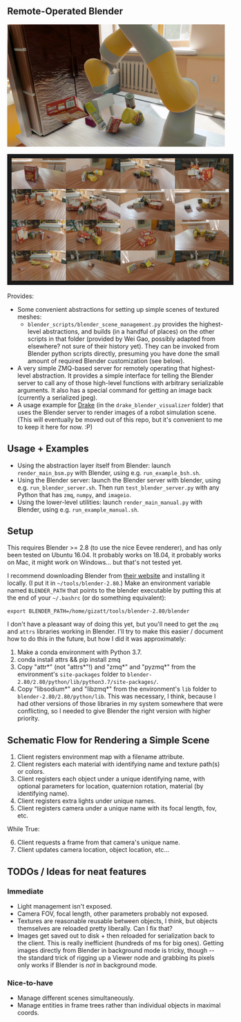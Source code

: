 Remote-Operated Blender
-----------------------
![Demo video](drake_blender_visualizer/video.gif "Demo video")

<a href="https://www.youtube.com/watch?v=oXHxblWw6YA" target="_blank"><img src="drake_blender_visualizer/ycb_subset_renders.jpg" 
alt="Preview of YCB subset example" border="10" /></a>

Provides:
- Some convenient abstractions for setting up simple scenes
of textured meshes:
   - `blender_scripts/blender_scene_management.py` provides
   the highest-level abstractions, and builds (in a handful of
   places) on the other scripts in that folder (provided by
   Wei Gao, possibly adapted from elsewhere? not sure of their
   history yet). They can be invoked from Blender python scripts
   directly, presuming you have done the small amount of required
   Blender customization (see below). 
- A very simple ZMQ-based server for remotely operating that
highest-level abstraction. It provides a simple interface for
telling the Blender server to call any of those high-level
functions with arbitrary serializable arguments. It also has
a special command for getting an image back (currently a serialized
jpeg).
- A usage example for [Drake](github.com/RobotLocomotion/drake) (in the `drake_blender_visualizer` folder) that uses the Blender server to render images of a robot simulation scene. (This will eventually be moved out of this repo, but it's convenient to me to keep it here for now. :P)


## Usage + Examples

- Using the abstraction layer itself from Blender: launch `render_main_bsm.py` with Blender, using e.g. `run_example_bsh.sh`.
- Using the Blender server: launch the Blender server with blender, using e.g. `run_blender_server.sh`. Then run `test_blender_server.py` with any Python that has `zmq`, `numpy`, and `imageio`.	
- Using the lower-level utilities: launch `render_main_manual.py` with Blender, using e.g. `run_example_manual.sh`.


## Setup

This requires Blender >= 2.8 (to use the nice Eevee renderer), and has only
been tested on Ubuntu 16.04. It probably works on 18.04, it probably works
on Mac, it might work on Windows... but that's not tested yet.

I recommend downloading Blender from [their website](https://www.blender.org/)
and installing it locally. (I put it in `~/tools/blender-2.80`.) Make
an environment variable named `BLENDER_PATH` that points to the blender
executable by putting this at the end of your `~/.bashrc` (or do something
equivalent):

```
export BLENDER_PATH=/home/gizatt/tools/blender-2.80/blender
```

I don't have a pleasant way of doing this yet, but you'll need to get the
`zmq` and `attrs` libraries working in Blender. I'll try to make this easier /
document how to do this in the future, but how I did it was approximately:

1) Make a conda environment with Python 3.7.
2) conda install attrs && pip install zmq
3) Copy "attr*" (not "attrs*"!) and "zmq*" and "pyzmq*" from the environment's `site-packages` folder to `blender-2.80/2.80/python/lib/python3.7/site-packages/`.
4) Copy "libsodium*" and "libzmq*" from the environment's `lib` folder to `blender-2.80/2.80/python/lib`. This was necessary, I think, because I had other versions of those libraries in my system somewhere that were conflicting, so I needed to give Blender the right version with higher priority.


## Schematic Flow for Rendering a Simple Scene

1) Client registers environment map with a filename attribute.
2) Client registers each material with identifying name and texture path(s) or
colors.
3) Client registers each object under a unique identifying name, with optional
parameters for location, quaternion rotation, material (by identifying name).
4) Client registers extra lights under unique names.
5) Client registers camera under a unique name with its focal length, fov, etc.

While True:

6) Client requests a frame from that camera's unique name.
7) Client updates camera location, object location, etc...


## TODOs / Ideas for neat features

### Immediate
- Light management isn't exposed.
- Camera FOV, focal length, other parameters probably not exposed.
- Textures are reasonable reusable between objects, I think, but objects
themselves are reloaded pretty liberally. Can I fix that?
- Images get saved out to disk + then reloaded for serialization back
to the client. This is really inefficient (hundreds of ms for big ones).
Getting images directly from Blender in background mode is tricky, though --
the standard trick of rigging up a Viewer node and grabbing its pixels only
works if Blender is *not* in background mode.

### Nice-to-have
- Manage different scenes simultaneously.
- Manage entities in frame trees rather than individual objects in maximal coords.
